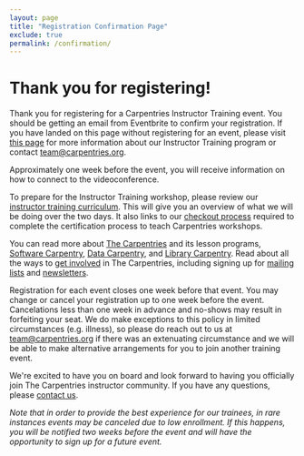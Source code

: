```yaml
---
layout: page
title: "Registration Confirmation Page"
exclude: true
permalink: /confirmation/
---
```


# Thank you for registering!

Thank you for registering for a Carpentries Instructor Training event. You should be getting an email from Eventbrite to confirm your registration.  If you have landed on this page without registering for an event, please visit [this page](https://carpentries.github.io/instructor-training/) for more information about our Instructor Training program or contact [team@carpentries.org](mailto:team@carpentries.org).

Approximately one week before the event, you will receive information on how to connect to the videoconference.

To prepare for the Instructor Training workshop, please review our [instructor training curriculum](https://carpentries.github.io/instructor-training/).  This will give you an overview of what we will be doing over the two days.  It also links to our [checkout process](https://carpentries.github.io/instructor-training/checkout/) required to complete the certification process to teach Carpentries workshops.

You can read more about [The Carpentries](https://carpentries.org/) and its lesson programs, [Software Carpentry](https://software-carpentry.org/), [Data Carpentry](https://datacarpentry.org/), and 
[Library Carpentry](https://librarycarpentry.org/). Read about all the ways to [get involved](https://carpentries.org/community/) in The Carpentries, including signing up for [mailing lists](https://carpentries.topicbox.com/latest) and [newsletters](https://carpentries.org/newsletter/).

Registration for each event closes one week before that event. You may change or cancel your registration up to one week before the event. Cancelations less than one week in advance and no-shows may result in forfeiting your seat.  We do make exceptions to this policy in limited circumstances (e.g. illness), so please do reach out to us at [team@carpentries.org](mailto:team@carpentries.org) if there was an extenuating circumstance and we will be able to make alternative arrangements for you to join another training event.

We're excited to have you on board and look forward to having you officially join The Carpentries instructor community.  If you have any questions, please [contact us](mailto:team@carpentries.org).

*Note that in order to provide the best experience for our trainees, in rare instances events may be canceled due to low enrollment.  If this happens, you will be notified two weeks before the event and will have the opportunity to sign up for a future event.*
